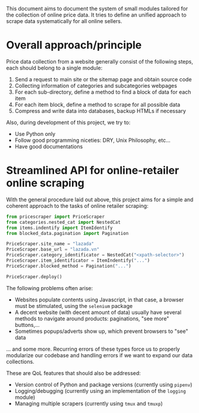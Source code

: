 This document aims to document the system of small modules tailored for the collection of online price data. It tries to define an unified approach to scrape data systematically for all online sellers.


# Overall approach/principle

Price data collection from a website generally consist of the following steps, each should belong to a single module:

1. Send a request to main site or the sitemap page and obtain source code
2. Collecting information of categories and subcategories webpages
3. For each sub-directory, define a method to find a block of data for each item
4. For each item block, define a method to scrape for all possible data
5. Compress and write data into databases, backup HTMLs if necessary

Also, during development of this project, we try to:

- Use Python only
- Follow good programming niceties: DRY, Unix Philosophy, etc...
- Have good documentations

# Streamlined API for online-retailer online scraping

With the general procedure laid out above, this project aims for a simple and coherent approach to the tasks of online retailer scraping:

```python
from pricescraper import PriceScraper
from categories.nested_cat import NestedCat
from items.indentify import ItemIdentify
from blocked_data.pagination import Pagination

PriceScraper.site_name = "lazada"
PriceScraper.base_url = "lazada.vn"
PriceScraper.category_identificator = NestedCat("<xpath-selector>")
PriceScraper.item_identificator = ItemIndentify("...")
PriceScraper.blocked_method = Pagination("...")

PriceScraper.deploy()
```

The following problems often arise:

- Websites populate contents using Javascript, in that case, a browser must be stimulated, using the `selenium` package
- A decent website (with decent amount of data) usually have several methods to navigate around products: paginations, "see more" buttons,...
- Sometimes popups/adverts show up, which prevent browsers to "see" data

... and some more. Recurring errors of these types force us to properly modularize our codebase and handling errors if we want to expand our data collections.

These are QoL features that should also be addressed:

- Version control of Python and package versions (currently using `pipenv`)
- Logging/debugging (currently using an implementation of the `logging` module)
- Managing multiple scrapers (currently using `tmux` and `tmuxp`)
